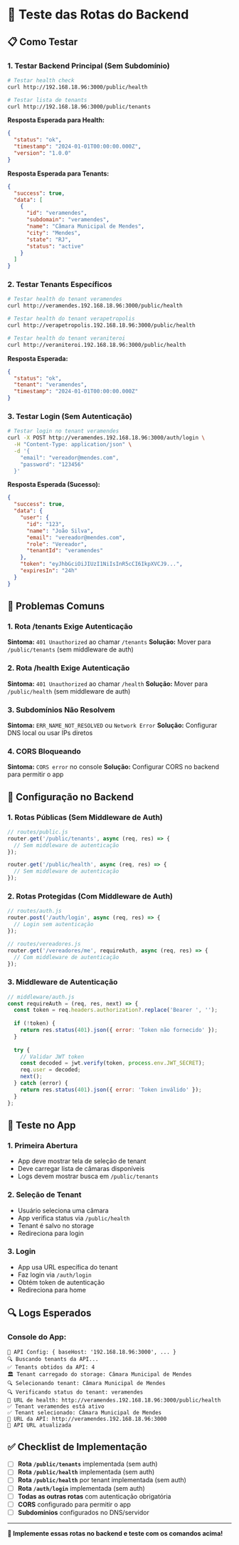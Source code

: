 # 🧪 Teste das Rotas do Backend

## 📋 Como Testar

### **1. Testar Backend Principal (Sem Subdomínio)**

```bash
# Testar health check
curl http://192.168.18.96:3000/public/health

# Testar lista de tenants
curl http://192.168.18.96:3000/public/tenants
```

**Resposta Esperada para Health:**
```json
{
  "status": "ok",
  "timestamp": "2024-01-01T00:00:00.000Z",
  "version": "1.0.0"
}
```

**Resposta Esperada para Tenants:**
```json
{
  "success": true,
  "data": [
    {
      "id": "veramendes",
      "subdomain": "veramendes",
      "name": "Câmara Municipal de Mendes",
      "city": "Mendes",
      "state": "RJ",
      "status": "active"
    }
  ]
}
```

### **2. Testar Tenants Específicos**

```bash
# Testar health do tenant veramendes
curl http://veramendes.192.168.18.96:3000/public/health

# Testar health do tenant verapetropolis
curl http://verapetropolis.192.168.18.96:3000/public/health

# Testar health do tenant veraniteroi
curl http://veraniteroi.192.168.18.96:3000/public/health
```

**Resposta Esperada:**
```json
{
  "status": "ok",
  "tenant": "veramendes",
  "timestamp": "2024-01-01T00:00:00.000Z"
}
```

### **3. Testar Login (Sem Autenticação)**

```bash
# Testar login no tenant veramendes
curl -X POST http://veramendes.192.168.18.96:3000/auth/login \
  -H "Content-Type: application/json" \
  -d '{
    "email": "vereador@mendes.com",
    "password": "123456"
  }'
```

**Resposta Esperada (Sucesso):**
```json
{
  "success": true,
  "data": {
    "user": {
      "id": "123",
      "name": "João Silva",
      "email": "vereador@mendes.com",
      "role": "Vereador",
      "tenantId": "veramendes"
    },
    "token": "eyJhbGciOiJIUzI1NiIsInR5cCI6IkpXVCJ9...",
    "expiresIn": "24h"
  }
}
```

## 🚨 Problemas Comuns

### **1. Rota /tenants Exige Autenticação**
**Sintoma:** `401 Unauthorized` ao chamar `/tenants`
**Solução:** Mover para `/public/tenants` (sem middleware de auth)

### **2. Rota /health Exige Autenticação**
**Sintoma:** `401 Unauthorized` ao chamar `/health`
**Solução:** Mover para `/public/health` (sem middleware de auth)

### **3. Subdomínios Não Resolvem**
**Sintoma:** `ERR_NAME_NOT_RESOLVED` ou `Network Error`
**Solução:** Configurar DNS local ou usar IPs diretos

### **4. CORS Bloqueando**
**Sintoma:** `CORS error` no console
**Solução:** Configurar CORS no backend para permitir o app

## 🔧 Configuração no Backend

### **1. Rotas Públicas (Sem Middleware de Auth)**
```javascript
// routes/public.js
router.get('/public/tenants', async (req, res) => {
  // Sem middleware de autenticação
});

router.get('/public/health', async (req, res) => {
  // Sem middleware de autenticação
});
```

### **2. Rotas Protegidas (Com Middleware de Auth)**
```javascript
// routes/auth.js
router.post('/auth/login', async (req, res) => {
  // Login sem autenticação
});

// routes/vereadores.js
router.get('/vereadores/me', requireAuth, async (req, res) => {
  // Com middleware de autenticação
});
```

### **3. Middleware de Autenticação**
```javascript
// middleware/auth.js
const requireAuth = (req, res, next) => {
  const token = req.headers.authorization?.replace('Bearer ', '');
  
  if (!token) {
    return res.status(401).json({ error: 'Token não fornecido' });
  }
  
  try {
    // Validar JWT token
    const decoded = jwt.verify(token, process.env.JWT_SECRET);
    req.user = decoded;
    next();
  } catch (error) {
    return res.status(401).json({ error: 'Token inválido' });
  }
};
```

## 📱 Teste no App

### **1. Primeira Abertura**
- App deve mostrar tela de seleção de tenant
- Deve carregar lista de câmaras disponíveis
- Logs devem mostrar busca em `/public/tenants`

### **2. Seleção de Tenant**
- Usuário seleciona uma câmara
- App verifica status via `/public/health`
- Tenant é salvo no storage
- Redireciona para login

### **3. Login**
- App usa URL específica do tenant
- Faz login via `/auth/login`
- Obtém token de autenticação
- Redireciona para home

## 🔍 Logs Esperados

### **Console do App:**
```
🔧 API Config: { baseHost: '192.168.18.96:3000', ... }
🔍 Buscando tenants da API...
✅ Tenants obtidos da API: 4
🏛️ Tenant carregado do storage: Câmara Municipal de Mendes
🔍 Selecionando tenant: Câmara Municipal de Mendes
🔍 Verificando status do tenant: veramendes
🔗 URL de health: http://veramendes.192.168.18.96:3000/public/health
✅ Tenant veramendes está ativo
✅ Tenant selecionado: Câmara Municipal de Mendes
🔗 URL da API: http://veramendes.192.168.18.96:3000
🔄 API URL atualizada
```

## ✅ Checklist de Implementação

- [ ] **Rota `/public/tenants`** implementada (sem auth)
- [ ] **Rota `/public/health`** implementada (sem auth)
- [ ] **Rota `/public/health`** por tenant implementada (sem auth)
- [ ] **Rota `/auth/login`** implementada (sem auth)
- [ ] **Todas as outras rotas** com autenticação obrigatória
- [ ] **CORS** configurado para permitir o app
- [ ] **Subdomínios** configurados no DNS/servidor

---

**🚀 Implemente essas rotas no backend e teste com os comandos acima!**




